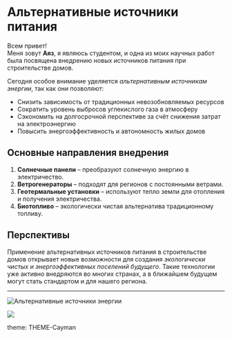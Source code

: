 # Альтернативные источники питания

Всем привет!  
Меня зовут **Аяз**, я являюсь студентом, и одна из моих научных работ была посвящена внедрению новых источников питания при строительстве домов.  

Сегодня особое внимание уделяется *альтернативным источникам энергии*, так как они позволяют:  

- Снизить зависимость от традиционных невозобновляемых ресурсов  
- Сократить уровень выбросов углекислого газа в атмосферу  
- Сэкономить на долгосрочной перспективе за счёт снижения затрат на электроэнергию  
- Повысить энергоэффективность и автономность жилых домов  

## Основные направления внедрения
1. **Солнечные панели** – преобразуют солнечную энергию в электричество.  
2. **Ветрогенераторы** – подходят для регионов с постоянными ветрами.  
3. **Геотермальные установки** – используют тепло земли для отопления и получения электричества.  
4. **Биотопливо** – экологически чистая альтернатива традиционному топливу.  

## Перспективы
Применение альтернативных источников питания в строительстве домов открывает новые возможности для создания *экологически чистых и энергоэффективных поселений будущего*. Такие технологии уже активно внедряются во многих странах, а в ближайшем будущем могут стать стандартом и для нашего региона.  

---

![Альтернативные источники энергии](https://rockwellautomation.scene7.com/is/image/rockwellautomation/16x9-solar-panel-wind-turbine-SHS_1059639044.5120.jpg)

![](https://avatars.mds.yandex.net/i?id=6fdc60654272e1fb7de8b9eddd3c11c63933c5d6-4011134-images-thumbs&n=13)


theme: THEME-Cayman
